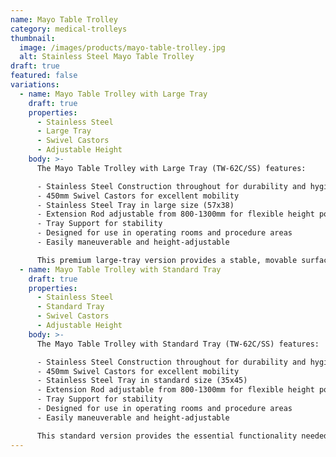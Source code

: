 ```yaml
---
name: Mayo Table Trolley
category: medical-trolleys
thumbnail: 
  image: /images/products/mayo-table-trolley.jpg
  alt: Stainless Steel Mayo Table Trolley
draft: true
featured: false
variations:
  - name: Mayo Table Trolley with Large Tray
    draft: true
    properties:
      - Stainless Steel
      - Large Tray
      - Swivel Castors
      - Adjustable Height
    body: >-
      The Mayo Table Trolley with Large Tray (TW-62C/SS) features:

      - Stainless Steel Construction throughout for durability and hygiene
      - 450mm Swivel Castors for excellent mobility
      - Stainless Steel Tray in large size (57x38)
      - Extension Rod adjustable from 800-1300mm for flexible height positioning
      - Tray Support for stability
      - Designed for use in operating rooms and procedure areas
      - Easily maneuverable and height-adjustable

      This premium large-tray version provides a stable, movable surface for surgical instruments and supplies during medical procedures.
  - name: Mayo Table Trolley with Standard Tray
    draft: true
    properties:
      - Stainless Steel
      - Standard Tray
      - Swivel Castors
      - Adjustable Height
    body: >-
      The Mayo Table Trolley with Standard Tray (TW-62C/SS) features:

      - Stainless Steel Construction throughout for durability and hygiene
      - 450mm Swivel Castors for excellent mobility
      - Stainless Steel Tray in standard size (35x45)
      - Extension Rod adjustable from 800-1300mm for flexible height positioning
      - Tray Support for stability
      - Designed for use in operating rooms and procedure areas
      - Easily maneuverable and height-adjustable

      This standard version provides the essential functionality needed for surgical procedures while maintaining a slightly more compact footprint than the large tray model.
---
```

